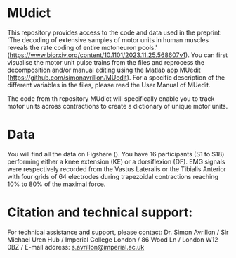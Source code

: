 # MUdict
This repository provides access to the code and data used in the preprint: 'The decoding of extensive samples of motor units in human muscles reveals the rate coding of entire motoneuron pools.' (https://www.biorxiv.org/content/10.1101/2023.11.25.568607v1). You can first visualise the motor unit pulse trains from the files and reprocess the decomposition and/or manual editing using the Matlab app MUedit (https://github.com/simonavrillon/MUedit). For a specific description of the different variables in the files, please read the User Manual of MUedit.

The code from th repository MUdict will specifically enable you to track motor units across contractions to create a dictionary of unique motor units.

# Data
You will find all the data on Figshare (). You have 16 participants (S1 to S18) performing either a knee extension (KE) or a dorsiflexion (DF). EMG signals were respectively recorded from the Vastus Lateralis or the Tibialis Anterior with four grids of 64 electrodes during trapezoidal contractions reaching 10% to 80% of the maximal force.

# Citation and technical support:

For technical assistance and support, please contact:
Dr. Simon Avrillon
 / Sir Michael Uren Hub
 / Imperial College London
 / 86 Wood Ln
 / London W12 0BZ
 / E-mail address: s.avrillon@imperial.ac.uk
